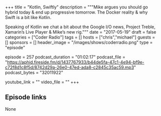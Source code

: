 +++
title = "Kotlin, Swiftly"
description = """Mike argues you should go hybrid today & end up progressive tomorrow. The Docker reality & why Swift is a bit like Kotlin. 

Speaking of Kotlin we chat a bit about the Google I/O news, Project Treble, Xamarin’s Live Player & Mike’s new rig."""
date = "2017-05-19"
draft = false
categories = ["Coder Radio"]
tags = []
hosts = ["chris","michael"]
guests = []
sponsors = []
header_image = "/images/shows/coderradio.png"
type = "episode"

episode = 257
podcast_duration = "01:02:17"
podcast_file = "https://aphid.fireside.fm/d/1437767933/b44de5fa-47c1-4e94-bf9e-c72f8d1c8f5d/8742d29a-26e0-47ed-ada8-c2845c35ac59.mp3"
podcast_bytes = "32011922"

youtube_link = ""
video_file = ""
+++

## Episode links

None

